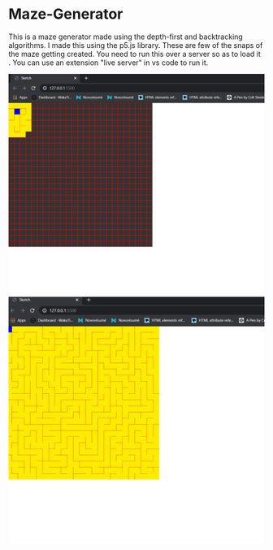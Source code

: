 # Maze-Generator

This is a maze generator made using the depth-first and backtracking algorithms.
I made this using the p5.js library.
These are few of the snaps of the maze getting created.
You need to run this over a server so as to load it .
You can use an extension "live server" in vs code to run it. 


![](images/capture2.png)
![](images/capture1.png)
